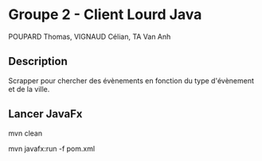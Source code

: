# Groupe 2 - Client Lourd Java 
POUPARD Thomas, VIGNAUD Célian, TA Van Anh

## Description 
Scrapper pour chercher des évènements en fonction du type d'évènement et de la ville. 

## Lancer JavaFx
mvn clean

mvn javafx:run -f pom.xml

